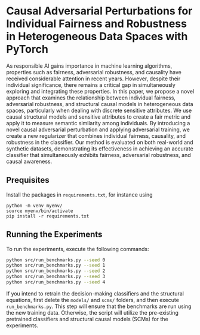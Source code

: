 # Causal Adversarial Perturbations for Individual Fairness and Robustness in Heterogeneous Data Spaces with PyTorch

As responsible AI gains importance in machine learning algorithms, properties such as fairness, adversarial robustness, and causality have received considerable attention in recent years. However, despite their individual significance, there remains a critical gap in simultaneously exploring and integrating these properties. In this paper, we propose a novel approach that examines the relationship between individual fairness, adversarial robustness, and structural causal models in heterogeneous data spaces, particularly when dealing with discrete sensitive attributes. We use causal structural models and sensitive attributes to create a fair metric and apply it to measure semantic similarity among individuals. By introducing a novel causal adversarial perturbation and applying adversarial training, we create a new regularizer that combines individual fairness, causality, and robustness in the classifier. Our method is evaluated on both real-world and synthetic datasets, demonstrating its effectiveness in achieving an accurate classifier that simultaneously exhibits fairness, adversarial robustness, and causal awareness.

## Prequisites

Install the packages in `requirements.txt`, for instance using

```
python -m venv myenv/
source myenv/bin/activate
pip install -r requirements.txt
```

## Running the Experiments

To run the experiments, execute the following commands:

```bash
python src/run_benchmarks.py --seed 0
python src/run_benchmarks.py --seed 1
python src/run_benchmarks.py --seed 2
python src/run_benchmarks.py --seed 3
python src/run_benchmarks.py --seed 4
```

If you intend to retrain the decision-making classifiers and the structural equations, 
first delete the `models/` and `scms/` folders, and then execute `run_benchmarks.py`. This step will ensure that the benchmarks are run using the new training data. Otherwise, the script will utilize the pre-existing pretrained classifiers and structural causal models (SCMs) for the experiments.
